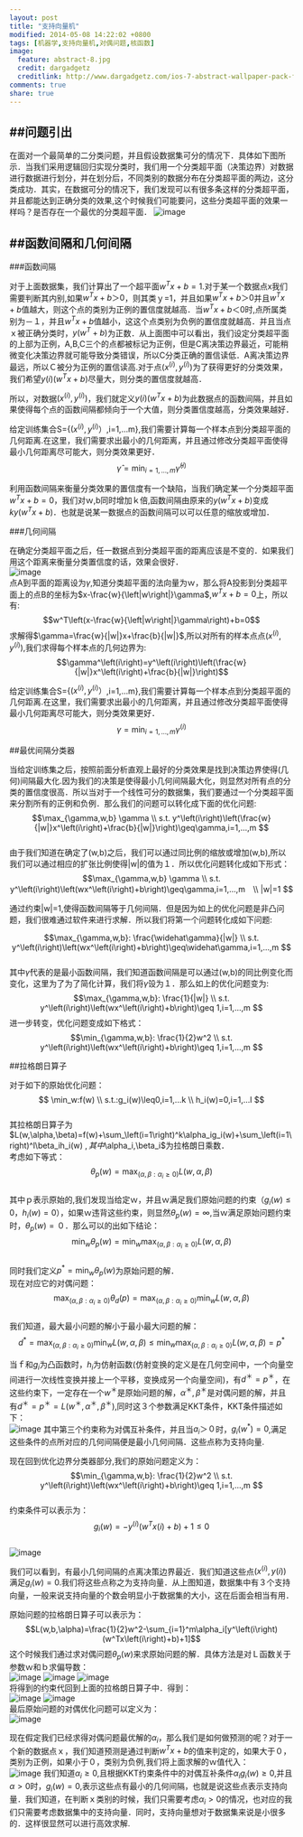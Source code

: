 ```yaml
---
layout: post
title: "支持向量机"
modified: 2014-05-08 14:22:02 +0800
tags: [机器学,支持向量机,对偶问题,核函数]
image:
  feature: abstract-8.jpg
  credit: dargadgetz
  creditlink: http://www.dargadgetz.com/ios-7-abstract-wallpaper-pack-for-iphone-5-and-ipod-touch-retina/
comments: true
share: true
---
```

##问题引出
--------------
在面对一个最简单的二分类问题，并且假设数据集可分的情况下．具体如下图所示．当我们采用逻辑回归实现分类时，我们用一个分类超平面（决策边界）对数据进行数据进行划分，并在划分后，不同类别的数据分布在分类超平面的两边，这分类成功．其实，在数据可分的情况下，我们发现可以有很多条这样的分类超平面，并且都能达到正确分类的效果,这个时候我们可能要问，这些分类超平面的效果一样吗？是否存在一个最优的分类超平面．
![image](../images/140508/1.png)

##函数间隔和几何间隔     
--------------

###函数间隔     

对于上面数据集，我们计算出了一个超平面$w^Tx+b=1$.对于某一个数据点x我们需要判断其内别,如果$w^Tx+b＞0$，则其类ｙ=1，并且如果$w^Tx+b＞0$并且$w^Tx+b$值越大，则这个点的类别为正例的置信度就越高．当$w^Tx+b＜0$时,点所属类别为－１，并且$w^Tx+b$值越小，这这个点类别为负例的置信度就越高．并且当点ｘ被正确分类时，$y(w^T+b)$为正数．从上面图中可以看出，我们设定分类超平面的上部为正例，A,B,C三个的点都被标记为正例，但是C离决策边界最近，可能稍微变化决策边界就可能导致分类错误，所以C分类正确的置信读低．A离决策边界最远，所以Ｃ被分为正例的置信读高.对于点$\left(x^\left(i\right),y^\left(i\right)\right)$为了获得更好的分类效果，我们希望$y\left(i\right)(w^Tx+b)$尽量大，则分类的置信度就越高．

所以，对数据$\left(x^\left(i\right),y^\left(i\right)\right)$，我们就定义$y\left(i\right)(w^Tx+b)$为此数据点的函数间隔，并且如果使得每个点的函数间隔都倾向于一个大值，则分类置信度越高，分类效果越好．   

给定训练集合S={($x^\left(i\right),y^\left(i\right)）$,i=1,...m},我们需要计算每一个样本点到分类超平面的几何距离.在这里，我们需要求出最小的几何距离，并且通过修改分类超平面使得最小几何距离尽可能大，则分类效果更好．        
$$\widehat{\gamma}=\min_{i=1,...,m}\widehat\gamma^\left(i\right)$$  

利用函数间隔来衡量分类效果的置信度有一个缺陷，当我们确定某一个分类超平面$w^Tx+b=0$，我们对ｗ,b同时增加ｋ倍,函数间隔由原来的$y\left(w^Tx+b\right)$变成$ky\left(w^Tx+b\right)$．也就是说某一数据点的函数间隔可以可以任意的缩放或增加．

###几何间隔      

在确定分类超平面之后，任一数据点到分类超平面的距离应该是不变的．如果我们用这个距离来衡量分类置信度的话，效果会很好．      
![image](../images/140508/2.png)    
点A到平面的距离设为$\gamma$,知道分类超平面的法向量为ｗ，那么将A投影到分类超平面上的点B的坐标为$x-\frac{w}{\left|w\right|}\gamma$,$w^Tx+b=0$上，所以有:        
$$w^T\left(x-\frac{w}{\left|w\right|}\gamma\right)+b=0$$
求解得$\gamma=\frac{w}{|w|}x+\frac{b}{|w|}$,所以对所有的样本点点$\left(x^\left(i\right),y^\left(i\right)\right)$,我们求得每个样本点的几何边界为:       
$$\gamma^\left(i\right)=y^\left(i\right)\left(\frac{w}{|w|}x^\left(i\right)+\frac{b}{|w|}\right)$$

给定训练集合S={($x^\left(i\right),y^\left(i\right)）$,i=1,...m},我们需要计算每一个样本点到分类超平面的几何距离.在这里，我们需要求出最小的几何距离，并且通过修改分类超平面使得最小几何距离尽可能大，则分类效果更好．        
$$\gamma=\min_{i=1,...,m}\gamma^\left(i\right)$$    

##最优间隔分类器    

当给定训练集之后，按照前面分析直观上最好的分类效果是找到决策边界使得(几何)间隔最大化.因为我们的决策是使得最小几何间隔最大化，则显然对所有点的分类的置信度很高．所以当对于一个线性可分的数据集，我们要通过一个分类超平面来分割所有的正例和负例．那么我们的问题可以转化成下面的优化问题:   
$$\max_{\gamma,w,b}   \gamma \\
 s.t.    y^\left(i\right)\left(\frac{w}{|w|}x^\left(i\right)+\frac{b}{|w|}\right)\geq\gamma,i=1,...,m
$$      
由于我们知道在确定了(w,b)之后，我们可以通过同比例的缩放或增加(w,b),所以我们可以通过相应的扩张比例使得|w|的值为１．所以优化问题转化成如下形式：     
$$\max_{\gamma,w,b}   \gamma \\
 s.t.    y^\left(i\right)\left(wx^\left(i\right)+b\right)\geq\gamma,i=1,...,m　\\
 |w|=1
$$  


通过约束|w|=1,使得函数间隔等于几何间隔．但是因为如上的优化问题是非凸问题，我们很难通过软件来进行求解．所以我们将第一个问题转化成如下问题:     

$$\max_{\gamma,w,b}:  \frac{\widehat\gamma}{|w|} \\
 s.t.    y^\left(i\right)\left(wx^\left(i\right)+b\right)\geq\widehat\gamma,i=1,...,m
$$      
其中$\widehat\gamma$代表的是最小函数间隔，我们知道函数间隔是可以通过(w,b)的同比例变化而变化，这里为了为了简化计算，我们将$\widehat\gamma$设为１．那么如上的优化问题变为:   
$$\max_{\gamma,w,b}:  \frac{1}{|w|} \\
 s.t.    y^\left(i\right)\left(wx^\left(i\right)+b\right)\geq 1,i=1,...,m
$$
进一步转变，优化问题变成如下格式：      
$$\min_{\gamma,w,b}: \frac{1}{2}w^2 \\
 s.t.    y^\left(i\right)\left(wx^\left(i\right)+b\right)\geq 1,i=1,...,m
$$

##拉格朗日算子  

对于如下的原始优化问题：        
$$ \min_w:f(w) \\
s.t.:g_i(w)\leq0,i=1,...k  \\
h_i(w)=0,i=1,...l   
$$      
其拉格朗日算子为$L(w,\alpha,\beta)=f(w)+\sum_\left(i=1\right)^k\alpha_ig_i(w)+\sum_\left(i=1\right)^l\beta_ih_i(w)
$,其中$\alpha_i,\beta_i$为拉格朗日乘数．        
考虑如下等式：  
$$\theta_p(w)=\max_\left(\alpha,\beta:\alpha_i\geq0\right)L(w,\alpha,\beta)$$    
其中ｐ表示原始的,我们发现当给定ｗ，并且ｗ满足我们原始问题的约束（$g_i(w)\leq0，h_i(w)=0$），如果ｗ违背这些约束，则显然$\theta_p(w)=\infty$,当ｗ满足原始问题约束时，$\theta_p(w)=０$．那么可以的出如下结论：        
$$\min_w\theta_p(w)=\min_w\max_\left(\alpha,\beta:\alpha_i\geq0\right)L(w,\alpha,\beta)$$    
同时我们定义$p^*=\min_w\theta_p(w)$为原始问题的解．     
现在对应它的对偶问题：
$$\max_\left(\alpha,\beta:\alpha_i\geq0\right)\theta_d(p)=\max_\left(\alpha,\beta:\alpha_i\geq0\right)\min_wL(w,\alpha,\beta)$$   
我们知道，最大最小问题的解小于最小最大问题的解：        
$$d^*=\max_\left(\alpha,\beta:\alpha_i\geq0\right)\min_wL(w,\alpha,\beta)\leq\min_w\max_\left(\alpha,\beta:\alpha_i\geq0\right)L(w,\alpha,\beta)=p^*$$    

当ｆ和$g_i$为凸函数时，$h_i$为仿射函数(仿射变换的定义是在几何空间中，一个向量空间进行一次线性变换并接上一个平移，变换成另一个向量空间)，有$d^＊=p^＊$，在这些约束下，一定存在一个$w^＊$是原始问题的解，$\alpha^＊,\beta^＊$是对偶问题的解，并且有$d^＊=p^＊=L(w^＊,\alpha^＊,\beta^＊)$,同时这３个参数满足KKT条件，KKT条件描述如下：      
![image](../images/140508/3.png)
其中第三个约束称为对偶互补条件，并且当$a_i＞０$时，$g_i(w^*)=0$,满足这些条件的点所对应的几何间隔便是最小几何间隔．这些点称为支持向量.

现在回到优化边界分类器部分,我们的原始问题定义为：       
$$\min_{\gamma,w,b}: \frac{1}{2}w^2 \\
 s.t.    y^\left(i\right)\left(wx^\left(i\right)+b\right)\geq 1,i=1,...,m
$$      
约束条件可以表示为：        
$$g_i(w)=-y^\left(i\right)(w^Tx\left(i\right)+b)+1\leq0$$    
![image](../images/140508/4.png)    

我们可以看到，有最小几何间隔的点离决策边界最近．我们知道这些点$\left(x^\left(i\right),y\left(i\right)\right)$满足$g_i(w)=0$.我们将这些点称之为支持向量．从上图知道，数据集中有３个支持向量，一般来说支持向量的个数会明显小于数据集的大小，这在后面会相当有用．      

原始问题的拉格朗日算子可以表示为：      
$$L(w,b,\alpha)=\frac{1}{2}w^2-\sum_{i=1}^m\alpha_i[y^\left(i\right)(w^Tx\left(i\right)+b)+1]$$
这个时候我们通过求对偶问题$\theta_p(w)$来求原始问题的解．具体方法是对Ｌ函数关于参数ｗ和ｂ求偏导数：      
![image](../images/140508/5.png)
![image](../images/140508/6.png)
![image](../images/140508/7.png)        
将得到的约束代回到上面的拉格朗日算子中．得到：            
![image](../images/140508/8.png)
![image](../images/140508/9.png)        
最后原始问题的对偶优化问题可以定义为：              
![image](../images/140508/10.png)

现在假定我们已经求得对偶问题最优解的$\alpha_i$，那么我们是如何做预测的呢？对于一个新的数据点ｘ，我们知道预测是通过判断$w^Tx+b$的值来判定的，如果大于０，类别为正例，如果小于０，类别为负例,我们将上面求解的ｗ值代入：           
![image](../images/140508/11.png)
我们知道$\alpha_i\geq0$,且根据KKT约束条件中的对偶互补条件$\alpha_ig_i(w)\geq0$,并且$\alpha>0$时，$g_i(w)=0$,表示这些点有最小的几何间隔，也就是说这些点表示支持向量．我们知道，在判断ｘ类别的时候，我们只需要考虑$\alpha_i>0$的情况，也对应的我们只需要考虑数据集中的支持向量．同时，支持向量想对于数据集来说是小很多的．这样很显然可以进行高效求解.







